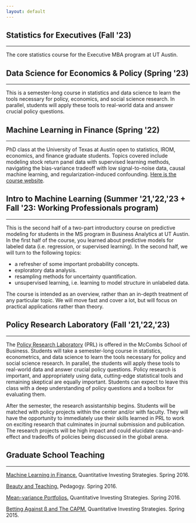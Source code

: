 ```yaml
---
layout: default
---
```


## Statistics for Executives (Fall '23)
<hr>

The core statistics course for the Executive MBA program at UT Austin.

## Data Science for Economics & Policy (Spring '23)
<hr>

This is a semester-long course in statistics and data science to learn the tools necessary for policy, economics, and social science research. In parallel, students will apply these tools to real-world data and answer crucial policy questions.

## Machine Learning in Finance (Spring '22)
<hr>

PhD class at the University of Texas at Austin open to statistics, IROM, economics, and finance graduate students.  Topics covered include modeling stock return panel data with supervised learning methods, navigating the bias-variance tradeoff with low signal-to-noise data, causal machine learning, and regularization-induced confounding.  [Here is the course website](https://github.com/dpuelz/Machine-Learning-in-Finance).


## Intro to Machine Learning (Summer '21,'22,'23 + Fall '23: Working Professionals program)
<hr>

This is the second half of a two-part introductory course on predictive modeling for students in the MS program in Business Analytics at UT Austin. In the first half of the course, you learned about predictive models for labeled data (i.e. regression, or supervised learning). In the second half, we will turn to the following topics:

- a refresher of some important probability concepts.
- exploratory data analysis.
- resampling methods for uncertainty quantification.
- unsupervised learning, i.e. learning to model structure in unlabeled data.

The course is intended as an overview, rather than an in-depth treatment of any particular topic. We will move fast and cover a lot, but will focus on practical applications rather than theory.


## Policy Research Laboratory (Fall '21,'22,'23)
<hr>

The [Policy Research Laboratory](https://sites.google.com/view/policyresearchlaboratory/about) (PRL) is offered in the McCombs School of Business.  Students will take a semester-long course in statistics, econometrics, and data science to learn the tools necessary for policy and social science research. In parallel, the students will apply these tools to real-world data and answer crucial policy questions. Policy research is important, and appropriately using data, cutting-edge statistical tools and remaining skeptical are equally important. Students can expect to leave this class with a deep understanding of policy questions and a toolbox for evaluating them.

After the semester, the research assistantship begins. Students will be matched with policy projects within the center and/or with faculty. They will have the opportunity to immediately use their skills learned in PRL to work on exciting research that culminates in journal submission and publication. The research projects will be high impact and could elucidate cause-and-effect and tradeoffs of policies being discussed in the global arena.

## Graduate School Teaching
<hr>

[Machine Learning in Finance.](MLLecture.pdf) Quantitative Investing Strategies. Spring 2016.

[Beauty and Teaching.](BeautyandTeaching.pdf) Pedagogy. Spring 2016.

[Mean-variance Portfolios.](DavidZackQuantPortfolio.pdf) Quantitative Investing Strategies. Spring 2016.

[Betting Against β and The CAPM.](InvestmentStrategiesBABlecture.pdf) Quantitative Investing Strategies. Spring 2015.
